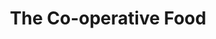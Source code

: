 ---
title: "The Co-operative Food"
url: /cambridge/the-co-operative-food-milton-road/
shop: supermarket
---